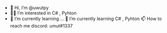 - 👋 Hi, I’m @uwutpy
- 👀👀 I’m interested in C# , Pyhton
- 🌱 I’m currently learning ...
🌱 I’m currently learning  C# , Pyhton
📫 How to reach me discord: umut#1337


<!---
uwutpy/uwutpy is a ✨ special ✨ repository because its `README.md` (this file) appears on your GitHub profile.
You can click the Preview link to take a look at your changes.
--->
